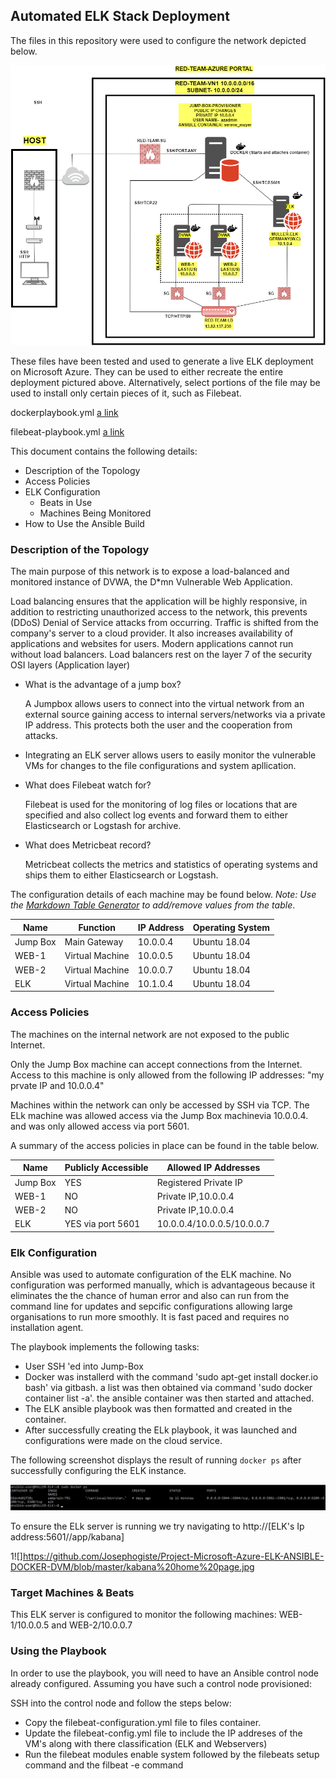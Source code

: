 ## Automated ELK Stack Deployment

The files in this repository were used to configure the network depicted below.

![](https://github.com/Josephogiste/Project-Microsoft-Azure-ELK-ANSIBLE-DOCKER-DVM/blob/master/NETWORK%20DIAGRAM.png)

These files have been tested and used to generate a live ELK deployment on Microsoft Azure. They can be used to either recreate the entire deployment pictured above. Alternatively, select portions of the file may be used to install only certain pieces of it, such as Filebeat.

dockerplaybook.yml
[a link](https://github.com/Josephogiste/Project-Microsoft-Azure-ELK-ANSIBLE-DOCKER-DVM/blob/master/dockerplaybook.yml)

filebeat-playbook.yml
[a link](https://github.com/Josephogiste/Project-Microsoft-Azure-ELK-ANSIBLE-DOCKER-DVM/blob/master/filebeat-playbook.yml)

This document contains the following details:
- Description of the Topology
- Access Policies
- ELK Configuration
  - Beats in Use
  - Machines Being Monitored
- How to Use the Ansible Build


### Description of the Topology

The main purpose of this network is to expose a load-balanced and monitored instance of DVWA, the D*mn Vulnerable Web Application.

Load balancing ensures that the application will be highly responsive, in addition to restricting unauthorized access to the network, this
prevents (DDoS) Denial of Service attacks from occurring. Traffic is shifted from the company's server to a cloud provider.
It also increases availability of applications and websites for users. Modern applications cannot run without load balancers.
Load balancers rest on the layer 7 of the security OSI layers (Application layer)

- What is the advantage of a jump box?

   A Jumpbox allows users to connect into the virtual network from an external source gaining access to internal servers/networks via a private IP address.
  This protects both the user and the cooperation from attacks.

- Integrating an ELK server allows users to easily monitor the vulnerable VMs for changes to the file configurations and system apllication.

- What does Filebeat watch for?

  Filebeat is used for the monitoring of log files or locations that are specified and also collect log events and forward
  them to either Elasticsearch or Logstash for archive.
- What does Metricbeat record?

  Metricbeat collects the metrics and statistics of operating systems and ships them to either Elasticsearch or Logstash.
  
The configuration details of each machine may be found below.
_Note: Use the [Markdown Table Generator](http://www.tablesgenerator.com/markdown_tables) to add/remove values from the table_.

| Name     |      Function    | IP Address | Operating System |
|----------|------------------|------------|------------------|
| Jump Box |  Main Gateway    | 10.0.0.4   | Ubuntu 18.04     |
| WEB-1    |  Virtual Machine | 10.0.0.5   | Ubuntu 18.04     |
| WEB-2    |  Virtual Machine | 10.0.0.7   | Ubuntu 18.04     |
| ELK      |  Virtual Machine | 10.1.0.4   | Ubuntu 18.04     |

### Access Policies

The machines on the internal network are not exposed to the public Internet. 

Only the Jump Box machine can accept connections from the Internet. Access to this machine is only allowed from the following IP addresses: "my prvate IP and 10.0.0.4"

Machines within the network can only be accessed by SSH via TCP.
The ELk machine was allowed access via the Jump Box machinevia 10.0.0.4. and was only allowed access via port 5601.

A summary of the access policies in place can be found in the table below.

| Name     | Publicly Accessible   | Allowed IP Addresses      |
|----------|-----------------------|---------------------------|
| Jump Box | YES                   | Registered Private IP     |
| WEB-1    | NO                    | Private IP,10.0.0.4       |
| WEB-2    | NO                    | Private IP,10.0.0.4       |
| ELK      | YES via port 5601     | 10.0.0.4/10.0.0.5/10.0.0.7|

### Elk Configuration

Ansible was used to automate configuration of the ELK machine. No configuration was performed manually, which is advantageous because
it eliminates the the chance of human error and also can run from the command line for updates and sepcific configurations allowing large organisations to 
run more smoothly. It is fast paced and requires no installation agent.

The playbook implements the following tasks:
- User SSH 'ed into Jump-Box
- Docker was installerd with the command 'sudo apt-get install docker.io bash' via gitbash.
  a list was then obtained via command 'sudo docker container list -a'. the ansible container was
  then started and attached.
- The ELK ansible playbook was then formatted and created in the container.
- After successfully creating the ELk playbook, it was launched and configurations were made on 
  the cloud service.

The following screenshot displays the result of running `docker ps` after successfully configuring the ELK instance.

![](https://github.com/Josephogiste/Project-Microsoft-Azure-ELK-ANSIBLE-DOCKER-DVM/blob/master/sudo%20docker%20ps.jpg)

To ensure the ELk server is running we try navigating to http://[ELK's Ip address:5601//app/kabana]

1![]https://github.com/Josephogiste/Project-Microsoft-Azure-ELK-ANSIBLE-DOCKER-DVM/blob/master/kabana%20home%20page.jpg

### Target Machines & Beats
This ELK server is configured to monitor the following machines:
WEB-1/10.0.0.5 and WEB-2/10.0.0.7

### Using the Playbook
In order to use the playbook, you will need to have an Ansible control node already configured. Assuming you have such a control node provisioned: 

SSH into the control node and follow the steps below:
- Copy the filebeat-configuration.yml file to files container.
- Update the filebeat-config.yml file to include the IP addreses of the VM's along with there classification (ELK and Webservers)
- Run the filebeat modules enable system followed by the filebeats setup command and the filbeat -e command


